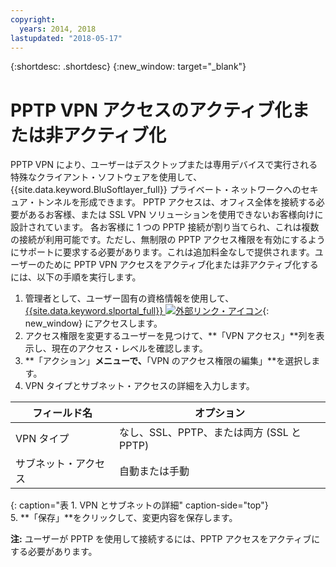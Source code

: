 ```yaml
---
copyright:
  years: 2014, 2018
lastupdated: "2018-05-17"
---
```


{:shortdesc: .shortdesc}
{:new_window: target="_blank"}

# PPTP VPN アクセスのアクティブ化または非アクティブ化

PPTP VPN により、ユーザーはデスクトップまたは専用デバイスで実行される特殊なクライアント・ソフトウェアを使用して、{{site.data.keyword.BluSoftlayer_full}} プライベート・ネットワークへのセキュア・トンネルを形成できます。 PPTP アクセスは、オフィス全体を接続する必要があるお客様、または SSL VPN ソリューションを使用できないお客様向けに設計されています。 各お客様に 1 つの PPTP 接続が割り当てられ、これは複数の接続が利用可能です。ただし、無制限の PPTP アクセス権限を有効にするようにサポートに要求する必要があります。これは追加料金なしで提供されます。ユーザーのために PPTP VPN アクセスをアクティブ化または非アクティブ化するには、以下の手順を実行します。

1. 管理者として、ユーザー固有の資格情報を使用して、[{{site.data.keyword.slportal_full}} ![外部リンク・アイコン](../../icons/launch-glyph.svg "外部リンク・アイコン")](https://control.softlayer.com/){: new_window} にアクセスします。
2. アクセス権限を変更するユーザーを見つけて、**「VPN アクセス」**列を表示し、現在のアクセス・レベルを確認します。
3. **「アクション」**メニューで、**「VPN のアクセス権限の編集」**を選択します。
4. VPN タイプとサブネット・アクセスの詳細を入力します。

|フィールド名  |オプション   |
| -----------| ------------ |
| VPN タイプ | なし、SSL、PPTP、または両方 (SSL と PPTP) |
|サブネット・アクセス | 自動または手動 |           
{: caption="表 1. VPN とサブネットの詳細" caption-side="top"}   
5. **「保存」**をクリックして、変更内容を保存します。

   **注:** ユーザーが PPTP を使用して接続するには、PPTP アクセスをアクティブにする必要があります。
